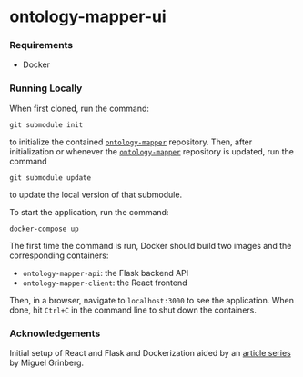 # ontology-mapper-ui

### Requirements

-   Docker

### Running Locally

When first cloned, run the command:
```
git submodule init
```
to initialize the contained [`ontology-mapper`](https://github.com/ccb-hms/ontology-mapper) repository.
Then, after initialization or whenever the [`ontology-mapper`](https://github.com/ccb-hms/ontology-mapper) repository is updated, run the command 
```
git submodule update
```
to update the local version of that submodule.

To start the application, run the command:
```
docker-compose up
```
The first time the command is run, Docker should build two images and the corresponding containers:

-   `ontology-mapper-api`: the Flask backend API
-   `ontology-mapper-client`: the React frontend

Then, in a browser, navigate to `localhost:3000` to see the application. When done, hit `Ctrl+C` in the command line to shut down the containers.

### Acknowledgements

Initial setup of React and Flask and Dockerization aided by an [article series](https://blog.miguelgrinberg.com/post/how-to-dockerize-a-react-flask-project) by Miguel Grinberg.
